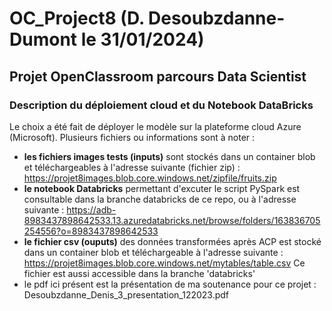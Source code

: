 # OC_Project8 (D. Desoubzdanne-Dumont le 31/01/2024)
## Projet OpenClassroom parcours Data Scientist
### Description du déploiement cloud et du Notebook DataBricks

Le choix a été fait de déployer le modèle sur la plateforme cloud Azure (Microsoft).
Plusieurs fichiers ou informations sont à noter :
- **les fichiers images tests (inputs)** sont stockés dans un container blob et téléchargeables à l'adresse suivante (fichier zip) : https://projet8images.blob.core.windows.net/zipfile/fruits.zip
- **le notebook Databricks** permettant d'excuter le script PySpark est consultable dans la branche databricks de ce repo, ou à l'adresse suivante : https://adb-8983437898642533.13.azuredatabricks.net/browse/folders/163836705254556?o=8983437898642533
- **le fichier csv (ouputs)** des données transformées après ACP est stocké dans un container blob et téléchargeable à l'adresse suivante : https://projet8images.blob.core.windows.net/mytables/table.csv
  Ce fichier est aussi accessible dans la branche 'databricks'
- le pdf ici présent est la présentation de ma soutenance pour ce projet : Desoubzdanne_Denis_3_presentation_122023.pdf
